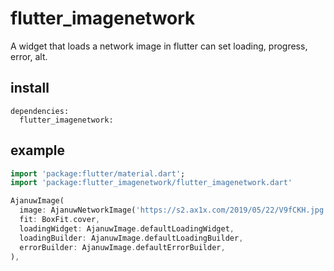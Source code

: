 # flutter_imagenetwork

A widget that loads a network image in flutter can set loading, progress, error, alt.


## install
```
dependencies:
  flutter_imagenetwork:
```


## example
```dart
import 'package:flutter/material.dart';
import 'package:flutter_imagenetwork/flutter_imagenetwork.dart'

AjanuwImage(
  image: AjanuwNetworkImage('https://s2.ax1x.com/2019/05/22/V9fCKH.jpg'),
  fit: BoxFit.cover,
  loadingWidget: AjanuwImage.defaultLoadingWidget,
  loadingBuilder: AjanuwImage.defaultLoadingBuilder,
  errorBuilder: AjanuwImage.defaultErrorBuilder,
),
```